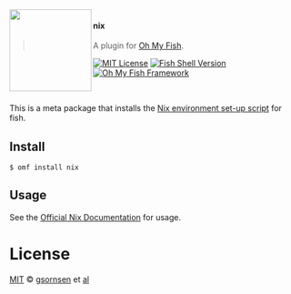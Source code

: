 <img src="https://cdn.rawgit.com/oh-my-fish/oh-my-fish/e4f1c2e0219a17e2c748b824004c8d0b38055c16/docs/logo.svg" align="left" width="144px" height="144px"/>

#### nix
> A plugin for [Oh My Fish][omf-link].

[![MIT License](https://img.shields.io/badge/license-MIT-007EC7.svg?style=flat-square)](/LICENSE)
[![Fish Shell Version](https://img.shields.io/badge/fish-v3.0.0-007EC7.svg?style=flat-square)](https://fishshell.com)
[![Oh My Fish Framework](https://img.shields.io/badge/Oh%20My%20Fish-Framework-007EC7.svg?style=flat-square)](https://www.github.com/oh-my-fish/oh-my-fish)

<br/>

This is a meta package that installs the [Nix environment set-up script](https://github.com/lilyball/nix-env.fish) for fish.

## Install

```fish
$ omf install nix
```


## Usage

See the [Official Nix Documentation](https://nixos.org/learn.html) for usage.


# License

[MIT][mit] © [gsornsen][author] et [al][contributors]


[mit]:            https://opensource.org/licenses/MIT
[author]:         https://github.com/gsornsen
[contributors]:   https://github.com/gsornsen/omf-nix/graphs/contributors
[omf-link]:       https://www.github.com/oh-my-fish/oh-my-fish

[license-badge]:  https://img.shields.io/badge/license-MIT-007EC7.svg?style=flat-square
